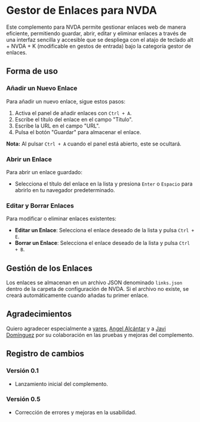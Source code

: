 # Gestor de Enlaces para NVDA

Este complemento para NVDA permite gestionar enlaces web de manera eficiente, permitiendo guardar, abrir, editar y eliminar enlaces a través de una interfaz sencilla y accesible que se despliega con el atajo de teclado alt + NVDA + K (modificable en gestos de entrada) bajo la categoría gestor de enlaces.

## Forma de uso

### Añadir un Nuevo Enlace

Para añadir un nuevo enlace, sigue estos pasos:

1. Activa el panel de añadir enlaces con `Ctrl + A`.
2. Escribe el título del enlace en el campo "Título".
3. Escribe la URL en el campo "URL".
4. Pulsa el botón "Guardar" para almacenar el enlace.

**Nota:** Al pulsar `Ctrl + A` cuando el panel está abierto, este se ocultará.

### Abrir un Enlace

Para abrir un enlace guardado:

- Selecciona el título del enlace en la lista y presiona `Enter` o `Espacio` para abrirlo en tu navegador predeterminado.

### Editar y Borrar Enlaces

Para modificar o eliminar enlaces existentes:

- **Editar un Enlace**: Selecciona el enlace deseado de la lista y pulsa `Ctrl + E`.
- **Borrar un Enlace**: Selecciona el enlace deseado de la lista y pulsa `Ctrl + B`.

## Gestión de los Enlaces

Los enlaces se almacenan en un archivo JSON denominado `links.json` dentro de la carpeta de configuración de NVDA. Si el archivo no existe, se creará automáticamente cuando añadas tu primer enlace.

## Agradecimientos

Quiero agradecer especialmente a [yares](https://github.com/JosePerezHuanca), [Angel Alcántar](https://github.com/rayo-alcantar) y a [Javi Domínguez](https://github.com/javidominguez) por su colaboración en las pruebas y mejoras del complemento.

## Registro de cambios

### Versión 0.1

- Lanzamiento inicial del complemento.

### Versión 0.5

- Corrección de errores y mejoras en la usabilidad.